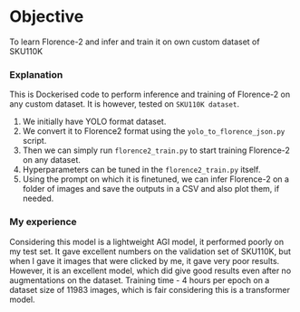 # Objective
To learn Florence-2 and infer and train it on own custom dataset of SKU110K

### Explanation
This is Dockerised code to perform inference and training of Florence-2 on any custom dataset. It is however, tested on `SKU110K dataset`. 
1. We initially have YOLO format dataset.
2. We convert it to Florence2 format using the `yolo_to_florence_json.py` script.
3. Then we can simply run `florence2_train.py` to start training Florence-2 on any dataset.
4. Hyperparameters can be tuned in the `florence2_train.py` itself.
5. Using the prompt on which it is finetuned, we can infer Florence-2 on a folder of images and save the outputs in a CSV and also plot them, if needed.


### My experience
Considering this model is a lightweight AGI model, it performed poorly on my test set.
It gave excellent numbers on the validation set of SKU110K, but when I gave it images that were clicked by me, it gave very poor results. However, it is an excellent model, which did give good results even after no augmentations on the dataset.
Training time - 4 hours per epoch on a dataset size of 11983 images, which is fair considering this is a transformer model. 
